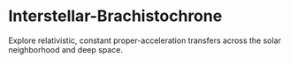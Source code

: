 # Interstellar-Brachistochrone
Explore relativistic, constant proper-acceleration transfers across the solar neighborhood and deep space.
